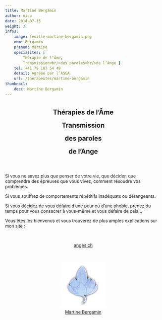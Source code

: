 ```yaml
---
title: Martine Bergamin
author: nico
date: 2014-07-15
weight: 3
infos:
    image: feuille-martine-bergamin.png
    nom: Bergamin
    prenom: Martine
    specialites: [
        Thérapie de l’Âme,
        Transmission<br/>des paroles<br/>de l’Ange ]
    tel: +41 79 107 54 49
    detail: Agréée par l’ASCA
    url: /therapeutes/martine-bergamin
thumbnail:
    desc: Martine Bergamin
---
```


<h2 style="text-align: center; line-height: 2em;">
Thérapies de l’Âme<br />
Transmission<br />
des paroles<br />
de l’Ange
</h2>

&nbsp;

Si vous ne savez plus que penser de votre vie, que décider, que comprendre des épreuves que vous vivez, comment résoudre vos problèmes.

Si vous souffrez de comportements répétitifs inadéquats ou dérangeants.

Si vous décidez de vous défaire d’une peur ou d’une phobie, prenez du temps pour vous consacrer à vous-même et vous défaire de cela...

Vous êtes les bienvenus et vous trouverez de plus amples explications sur mon site :

&nbsp;

<p style="text-align: center;">
<a title="anges.ch" href="http://anges.ch">anges.ch</a>
</p>

&nbsp;

<p style="text-align: center;">
<a href="http://anges.ch"><img class="aligncenter" src="./images/feuille_martine_bergamin-150x150.png" alt="feuille_martine_bergamin" width="150" height="150" /><br /> Martine Bergamin</a>
</p>
